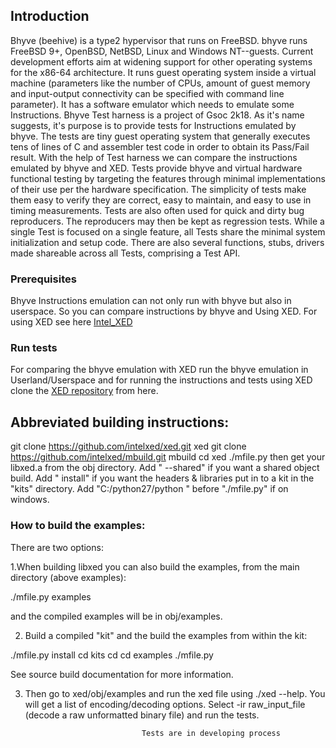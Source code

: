 
## Introduction

Bhyve (beehive) is a type2 hypervisor that runs on FreeBSD. bhyve runs FreeBSD 9+, OpenBSD, NetBSD, Linux and Windows NT--guests. Current development efforts aim at widening support for other operating systems for the x86-64 architecture.
It runs guest operating system inside a virtual machine (parameters like the number of CPUs, amount of guest memory and input-output connectivity can be specified with command line parameter).
It has a software emulator which needs to emulate some Instructions. Bhyve Test harness is a project of Gsoc 2k18. As it's name suggests, it's purpose is to provide tests for Instructions emulated by bhyve. The tests are tiny guest operating system 
that generally executes tens of lines of C and assembler test code in order to obtain its Pass/Fail result. With the help of Test harness we can compare the instructions emulated by bhyve and XED. Tests provide bhyve and virtual hardware functional testing by targeting the features through minimal implementations of their use per the hardware specification. The simplicity of tests make them easy to verify they are correct, easy to maintain, and easy to use in timing measurements. Tests are also often used for quick and dirty bug reproducers. The reproducers may then be kept as regression tests.
While a single Test is focused on a single feature, all Tests share the minimal system initialization and setup code. There are also several functions, stubs, drivers made shareable across all Tests, comprising a Test API.

### Prerequisites 

Bhyve Instructions emulation can not only run with bhyve but also in userspace. So you can compare instructions by bhyve and Using XED. For using XED see here [Intel_XED](https://intelxed.github.io) 

### Run tests

For comparing the bhyve emulation with XED run the bhyve emulation in Userland/Userspace and for running the instructions and tests using XED clone the [XED repository](https://github.com/intelxed/xed) from here.

## Abbreviated building instructions:


git clone https://github.com/intelxed/xed.git xed
git clone https://github.com/intelxed/mbuild.git mbuild
cd xed
./mfile.py
then get your libxed.a from the obj directory. Add " --shared" if you want a shared object build. Add " install" if you want the headers & libraries put in to a kit in the "kits" directory. Add "C:/python27/python " before "./mfile.py" if on windows.

### How to build the examples:

There are two options:

1.When building libxed you can also build the examples, from the main directory (above examples):

./mfile.py examples

and the compiled examples will be in obj/examples.

2. Build a compiled "kit" and the build the examples from within the kit:

./mfile.py install cd kits cd cd examples ./mfile.py

See source build documentation for more information.

3. Then go to xed/obj/examples and run the xed file using ./xed --help. You will get a list of encoding/decoding options.
   Select -ir raw_input_file (decode a raw unformatted binary file) and run the tests.
   
   
   
                                 Tests are in developing process



